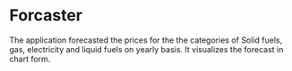 # Forcaster
The application forecasted the prices for the the categories of Solid fuels, gas, electricity and liquid fuels on yearly basis.
It visualizes the forecast in chart form.

